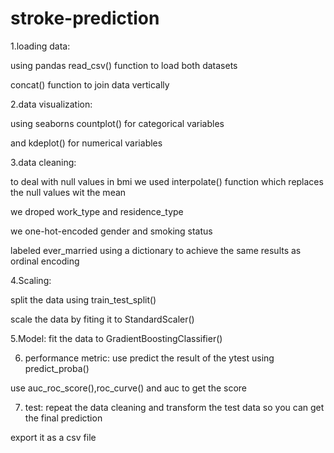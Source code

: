 # stroke-prediction
1.loading data:

using pandas read_csv() function to load both datasets

concat() function to join data vertically

2.data visualization:

using seaborns countplot() for categorical variables

and kdeplot() for numerical variables

3.data cleaning:

to deal with null values in bmi we used interpolate() function which replaces the null values wit the mean

we droped work_type and residence_type

we one-hot-encoded gender and smoking status 

labeled ever_married using a dictionary to achieve the same results as ordinal encoding

4.Scaling:

split the data using train_test_split()

scale the data by fiting it to StandardScaler()

5.Model:
 fit the data to  GradientBoostingClassifier()

6. performance metric:
 use predict the result of the ytest using predict_proba()
 
 use auc_roc_score(),roc_curve() and auc to get the score 
 
7. test:
repeat the data cleaning and transform the test data so you can get the final prediction

export it as a csv file

